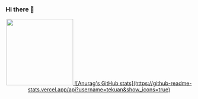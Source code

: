 ### Hi there 👋
<div align="center">
  <a href="https://github.com/tekuan">
  <img height="180em" src="https://github-readme-stats.vercel.app/api/top-langs/?username=tekuan&layout=compact&langs_count=7&theme=dracula"/>
    ![Anurag's GitHub stats](https://github-readme-stats.vercel.app/api?username=tekuan&show_icons=true)


</div>
